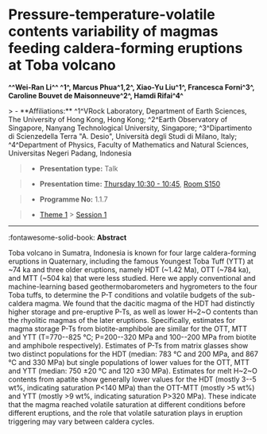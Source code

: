 # Pressure-temperature-volatile contents variability of magmas feeding caldera-forming eruptions at Toba volcano

**^^Wei-Ran Li^^ ^1^, Marcus Phua^1,2^, Xiao-Yu Liu^1^, Francesca Forni^3^, Caroline Bouvet de Maisonneuve^2^, Hamdi Rifai^4^**

<!-- more -->> - **Affiliations:** ^1^VRock Laboratory, Department of Earth Sciences, The University of Hong Kong, Hong Kong; ^2^Earth Observatory of Singapore, Nanyang Technological University, Singapore; ^3^Dipartimento di Scienzedella Terra "A. Desio", Università degli Studi di Milano, Italy; ^4^Department of Physics, Faculty of Mathematics and Natural Sciences, Universitas Negeri Padang, Indonesia

> - **Presentation type:** Talk

> - **Presentation time:** [Thursday 10:30 - 10:45](../sessions_comparison.md#__tabbed_3_1), [Room S150](../maps_venue.md#__tabbed_1_2)

> - **Programme No:** 1.1.7

> - [Theme 1](../theme1.md) > [Session 1](../sessions/session-1-1.md)

--- 

:fontawesome-solid-book: **Abstract**

Toba volcano in Sumatra, Indonesia is known for four large caldera-forming eruptions in Quaternary, including the famous Youngest Toba Tuff (YTT) at ~74 ka and three older eruptions, namely HDT (~1.42 Ma), OTT (~784 ka), and MTT (~504 ka) that were less studied. Here we apply conventional and machine-learning based geothermobarometers and hygrometers to the four Toba tuffs, to determine the P-T conditions and volatile budgets of the sub-caldera magma. We found that the dacitic magma of the HDT had distinctly higher storage and pre-eruptive P-Ts, as well as lower H~2~O contents than the rhyolitic magmas of the later eruptions. Specifically, estimates for magma storage P-Ts from biotite-amphibole are similar for the OTT, MTT and YTT (T=770--825 °C; P=200--320 MPa and 100--200 MPa from biotite and amphibole respectively). Estimates of P-Ts from matrix glasses show two distinct populations for the HDT (median: 783 °C and 200 MPa, and 867 °C and 330 MPa) but single populations of lower values for the OTT, MTT and YTT (median: 750 ±20 °C and 120 ±30 MPa). Estimates for melt H~2~O contents from apatite show generally lower values for the HDT (mostly 3--5 wt%, indicating saturation P<140 MPa) than the OTT-MTT (mostly >5 wt%) and YTT (mostly >9 wt%, indicating saturation P>320 MPa). These indicate that the magma reached volatile saturation at different conditions before different eruptions, and the role that volatile saturation plays in eruption triggering may vary between caldera cycles.

